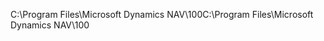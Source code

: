 <span data-ttu-id="a3008-101">C:\\Program Files\\Microsoft Dynamics NAV\\100</span><span class="sxs-lookup"><span data-stu-id="a3008-101">C:\\Program Files\\Microsoft Dynamics NAV\\100</span></span>